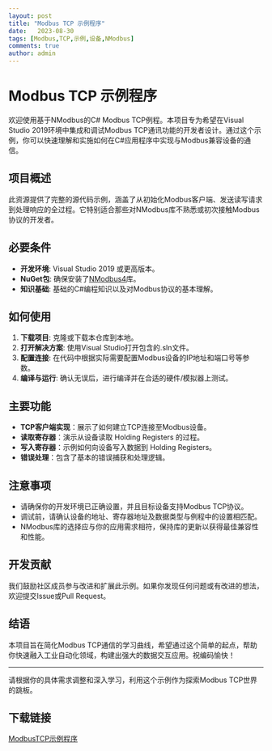 ```yaml
---
layout: post
title: "Modbus TCP 示例程序"
date:   2023-08-30
tags: [Modbus,TCP,示例,设备,NModbus]
comments: true
author: admin
---
```

# Modbus TCP 示例程序

欢迎使用基于NModbus的C# Modbus TCP例程。本项目专为希望在Visual Studio 2019环境中集成和调试Modbus TCP通讯功能的开发者设计。通过这个示例，你可以快速理解和实施如何在C#应用程序中实现与Modbus兼容设备的通信。

## 项目概述

此资源提供了完整的源代码示例，涵盖了从初始化Modbus客户端、发送读写请求到处理响应的全过程。它特别适合那些对NModbus库不熟悉或初次接触Modbus协议的开发者。

## 必要条件

- **开发环境**: Visual Studio 2019 或更高版本。
- **NuGet包**: 确保安装了[NModbus4](https://www.nuget.org/packages/NModbus4/)库。
- **知识基础**: 基础的C#编程知识以及对Modbus协议的基本理解。

## 如何使用

1. **下载项目**: 克隆或下载本仓库到本地。
2. **打开解决方案**: 使用Visual Studio打开包含的.sln文件。
3. **配置连接**: 在代码中根据实际需要配置Modbus设备的IP地址和端口号等参数。
4. **编译与运行**: 确认无误后，进行编译并在合适的硬件/模拟器上测试。

## 主要功能

- **TCP客户端实现**：展示了如何建立TCP连接至Modbus设备。
- **读取寄存器**：演示从设备读取 Holding Registers 的过程。
- **写入寄存器**：示例如何向设备写入数据到 Holding Registers。
- **错误处理**：包含了基本的错误捕获和处理逻辑。

## 注意事项

- 请确保你的开发环境已正确设置，并且目标设备支持Modbus TCP协议。
- 调试前，请确认设备的地址、寄存器地址及数据类型与例程中的设置相匹配。
- NModbus库的选择应与你的应用需求相符，保持库的更新以获得最佳兼容性和性能。

## 开发贡献

我们鼓励社区成员参与改进和扩展此示例。如果你发现任何问题或有改进的想法，欢迎提交Issue或Pull Request。

## 结语

本项目旨在简化Modbus TCP通信的学习曲线，希望通过这个简单的起点，帮助你快速融入工业自动化领域，构建出强大的数据交互应用。祝编码愉快！

---

请根据你的具体需求调整和深入学习，利用这个示例作为探索Modbus TCP世界的跳板。

## 下载链接

[ModbusTCP示例程序](https://pan.quark.cn/s/c9a403034d71)